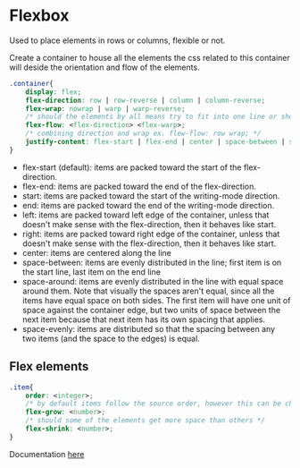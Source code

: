 # Flexbox

Used to place elements in rows or columns, flexible or not.

Create a container to house all the elements
the css related to this container will deside the orientation and flow of the elements.

```CSS
.container{
    display: flex;
    flex-direction: row | row-reverse | column | column-reverse;
    flex-wrap: nowrap | warp | warp-reverse;
    /* should the elements by all means try to fit into one line or should they wrap across multiple lines */
    flex-flow: <flex-direction> <flex-warp>;
    /* combining direction and wrap ex. flew-flow: row wrap; */
    justify-content: flex-start | flex-end | center | space-between | space-around | space-evenly;
}
```

- flex-start (default): items are packed toward the start of the flex-direction.
- flex-end: items are packed toward the end of the flex-direction.
- start: items are packed toward the start of the writing-mode direction.
- end: items are packed toward the end of the writing-mode direction.
- left: items are packed toward left edge of the container, unless that doesn't
  make sense with the flex-direction, then it behaves like start.
- right: items are packed toward right edge of the container, unless that doesn't
  make sense with the flex-direction, then it behaves like start.
- center: items are centered along the line
- space-between: items are evenly distributed in the line; first item is on the start
  line, last item on the end line
- space-around: items are evenly distributed in the line with equal space around them.
  Note that visually the spaces aren't equal, since all the items have equal space on both sides.
  The first item will have one unit of space against the container edge, but two units of space
  between the next item because that next item has its own spacing that applies.
- space-evenly: items are distributed so that the spacing between any two items
  (and the space to the edges) is equal.

## Flex elements

```CSS
.item{
    order: <integer>;
    /* by default items follow the source order, however this can be changed to follow the order specified */
    flex-grow: <number>;
    /* should some of the elements get more space than others */
    flex-shrink: <number>;
}
```

Documentation [here](https://css-tricks.com/snippets/css/a-guide-to-flexbox)
